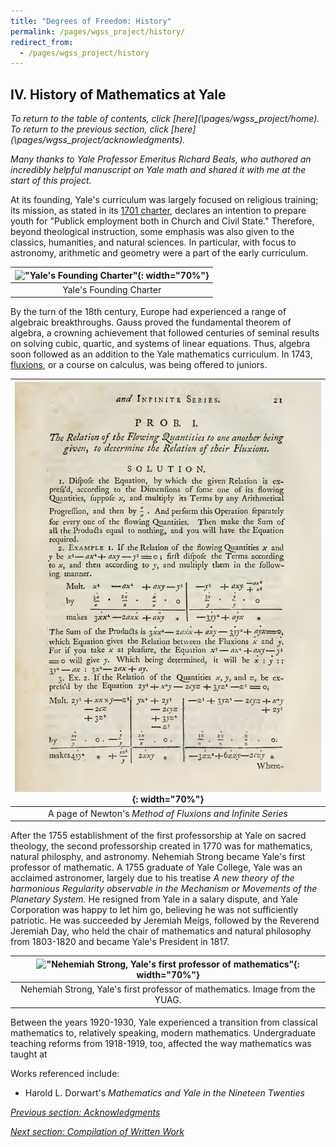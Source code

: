 ```yaml
---
title: "Degrees of Freedom: History"
permalink: /pages/wgss_project/history/
redirect_from: 
  - /pages/wgss_project/history
---
```

## IV. History of Mathematics at Yale
*To return to the table of contents, click [here](\pages/wgss_project/home\). To return to the previous section, click [here](\pages/wgss_project/acknowledgments\).*

*Many thanks to Yale Professor Emeritus Richard Beals, who authored an incredibly helpful manuscript on Yale math and shared it with me at the start of this project.*

At its founding, Yale's curriculum was largely focused on religious training; its mission, as stated in its [1701 charter](https://guides.library.yale.edu/yalehistory), declares an intention to prepare youth for "Publick employment both in Church and Civil State." Therefore, beyond theological instruction, some emphasis was also given to the classics, humanities, and natural sciences. In particular, with focus to astronomy, arithmetic and geometry were a part of the early curriculum. 

|!["Yale's Founding Charter"](/images/wgss_proj_images/yale_charter.png){: width="70%"}|
|:--:|
|Yale's Founding Charter|

By the turn of the 18th century, Europe had experienced a range of algebraic breakthroughs. Gauss proved the fundamental theorem of algebra, a crowning achievement that followed centuries of seminal results on solving cubic, quartic, and systems of linear equations. Thus, algebra soon followed as an addition to the Yale mathematics curriculum. In 1743, [fluxions](https://ia801607.us.archive.org/23/items/methodoffluxions00newt/methodoffluxions00newt.pdf), or a course on calculus, was being offered to juniors. 

|!["fluxions"](/images/wgss_proj_images/fluxions.png "fluxions"){: width="70%"}|
|:--:|
|A page of Newton's *Method of Fluxions and Infinite Series*|

After the 1755 establishment of the first professorship at Yale on sacred theology, the second professorship created in 1770 was for mathematics, natural philosphy, and astronomy. Nehemiah Strong became Yale's first professor of mathematic. A 1755 graduate of Yale College, Yale was an acclaimed astronomer, largely due to his treatise *A new theory of the harmonious Regularity observable in the Mechanism or Movements of the Planetary System.* He resigned from Yale in a salary dispute, and Yale Corporation was happy to let him go, believing he was not sufficiently patriotic. He was succeeded by Jeremiah Meigs, followed by the Reverend Jeremiah Day, who held the chair of mathematics and natural philosophy from 1803-1820 and became Yale's President in 1817. 

|!["Nehemiah Strong, Yale's first professor of mathematics"](/images/wgss_proj_images/nehemiah.png ){: width="70%"}|
|:--:|
|Nehemiah Strong, Yale's first professor of mathematics. Image from the YUAG.|

Between the years 1920-1930, Yale experienced a transition from classical mathematics to, relatively speaking, modern mathematics. Undergraduate teaching reforms from 1918-1919, too, affected the way mathematics was taught at 

Works referenced include:
*  Harold L. Dorwart's *Mathematics and Yale in the Nineteen Twenties*

*[Previous section: Acknowledgments](\pages/wgss_project/acknowledgments)*

*[Next section: Compilation of Written Work](\pages/wgss_project/essays/)*